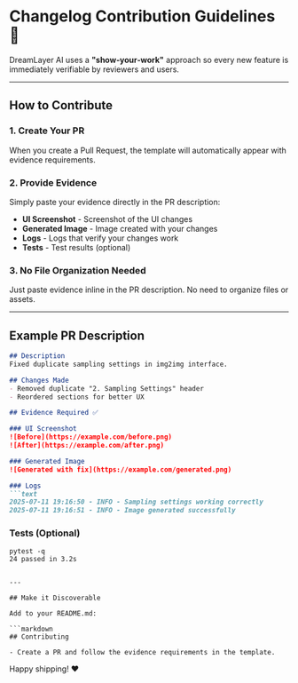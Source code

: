 # Changelog Contribution Guidelines 🚀

DreamLayer AI uses a **"show‑your‑work"** approach so every new feature is immediately verifiable by reviewers and users.

---

## How to Contribute

### 1. Create Your PR
When you create a Pull Request, the template will automatically appear with evidence requirements.

### 2. Provide Evidence
Simply paste your evidence directly in the PR description:

- **UI Screenshot** - Screenshot of the UI changes
- **Generated Image** - Image created with your changes  
- **Logs** - Logs that verify your changes work
- **Tests** - Test results (optional)

### 3. No File Organization Needed
Just paste evidence inline in the PR description. No need to organize files or assets.

---

## Example PR Description

```markdown
## Description
Fixed duplicate sampling settings in img2img interface.

## Changes Made
- Removed duplicate "2. Sampling Settings" header
- Reordered sections for better UX

## Evidence Required ✅

### UI Screenshot
![Before](https://example.com/before.png)
![After](https://example.com/after.png)

### Generated Image
![Generated with fix](https://example.com/generated.png)

### Logs
```text
2025-07-11 19:16:50 - INFO - Sampling settings working correctly
2025-07-11 19:16:51 - INFO - Image generated successfully
```

### Tests (Optional)
```text
pytest -q
24 passed in 3.2s
```
```

---

## Make it Discoverable

Add to your README.md:

```markdown
## Contributing

- Create a PR and follow the evidence requirements in the template.
```

Happy shipping! ♥
